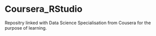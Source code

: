 # Coursera_RStudio
Repositry linked with Data Science Specialisation from Cousera for the purpose of learning.
